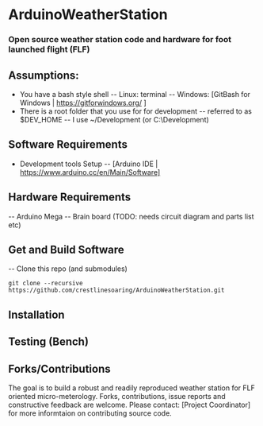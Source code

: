 # ArduinoWeatherStation
### Open source weather station code and hardware for foot launched flight (FLF)

## Assumptions: 
- You have a bash style shell 
-- Linux: terminal
-- Windows: [GitBash for Windows | https://gitforwindows.org/ ]
- There is a root folder that you use for for development
-- referred to as $DEV_HOME
-- I use ~/Development (or C:\Development)


## Software Requirements

- Development tools Setup
-- [Arduino IDE | https://www.arduino.cc/en/Main/Software]

## Hardware Requirements
-- Arduino Mega
-- Brain board (TODO: needs circuit diagram and parts list etc) 

## Get and Build Software

-- Clone this repo (and submodules)

`
git clone --recursive https://github.com/crestlinesoaring/ArduinoWeatherStation.git
`



## Installation

## Testing (Bench) 

## Forks/Contributions
The goal is to build a robust and readily reproduced weather station for FLF oriented micro-meterology. Forks, contributions, issue reports and constructive feedback are welcome. 
Please contact: [Project Coordinator] for more informtaion on contributing source code. 


